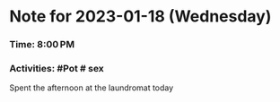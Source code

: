 # Note for 2023-01-18 (Wednesday)
### Time: 8:00 PM
### Activities: #Pot  # sex

Spent the afternoon at the laundromat today
